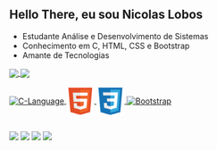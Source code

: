 ## Hello There, eu sou Nicolas Lobos

- Estudante Análise e Desenvolvimento de Sistemas
- Conhecimento em C, HTML, CSS e Bootstrap
- Amante de Tecnologias 

<div style="display: inline_block">
	<a href="https://github.com/Nicolas-Lobos">
	<img align="center" height="180em" src="https://github-readme-stats.vercel.app/api?username=Nicolas-Lobos&show_icons=true&theme=omni&icon_color=39ff14&include_all_comiits=true&count_private=true"/>
	<img align="center" height="180em" src="https://github-readme-stats.vercel.app/api/top-langs/?username=Nicolas-Lobos&layout=compact&card_width=180em&langs_count=7&theme=omni"/>
	
</div>
  
<div style="display: inline_block"><br>
	<img align="center" alt="C-Language" height="50" width="50" src="https://cdn.jsdelivr.net/gh/devicons/devicon/icons/c/c-original.svg">
	<img align="center" alt="HTML-Language" height="50" width="50" src="https://raw.githubusercontent.com/devicons/devicon/master/icons/html5/html5-original.svg">
	<img align="center" alt="CSS-Language" height="50" width="50" src="https://raw.githubusercontent.com/devicons/devicon/master/icons/css3/css3-original.svg">
	<img align="center" alt="Bootstrap" height="50" width="50" src="https://cdn.jsdelivr.net/gh/devicons/devicon/icons/bootstrap/bootstrap-plain-wordmark.svg">
</div>

  ##
  
<div style="display: inline_block">
	<a href="https://open.spotify.com/user/22npgx4glx7vmosx2t5saarya" target="_blank"><img src="https://img.shields.io/badge/Spotify-1ED760?&style=for-the-badge&logo=spotify&logoColor=white"></a>
	<a href="https://instagram.com/_nlobos" target="_blank"><img src="https://img.shields.io/badge/-Instagram-%23E4405F?style=for-the-badge&logo=instagram&logoColor=white" target="_blank"></a>
	<a href = "mailto:nrlobos@outlook.com"><img src="https://img.shields.io/badge/Microsoft_Outlook-0078D4?style=for-the-badge&logo=microsoft-outlook&logoColor=white" target="_blank"></a>
	<a href="https://www.linkedin.com/in/rafaella-ballerini-45875016a" target="_blank"><img src="https://img.shields.io/badge/-LinkedIn-%230077B5?style=for-the-badge&logo=linkedin&logoColor=white" target="_blank"></a> 
</div>

<!---
Nicolas-Lobos/Nicolas-Lobos is a ✨ special ✨ repository because its `README.md` (this file) appears on your GitHub profile.
You can click the Preview link to take a look at your changes.
--->
